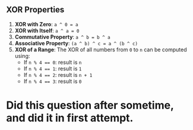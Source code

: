 ## XOR Properties
1. **XOR with Zero**: `a ^ 0 = a`
2. **XOR with Itself**: `a ^ a = 0`
3. **Commutative Property**: `a ^ b = b ^ a`
4. **Associative Property**: `(a ^ b) ^ c = a ^ (b ^ c)`
5. **XOR of a Range**: The XOR of all numbers from `0` to `n` can be computed using:
   - If `n % 4 == 0`: result is `n`
   - If `n % 4 == 1`: result is `1`
   - If `n % 4 == 2`: result is `n + 1`
   - If `n % 4 == 3`: result is `0`


# Did this question after sometime, and did it in first attempt.